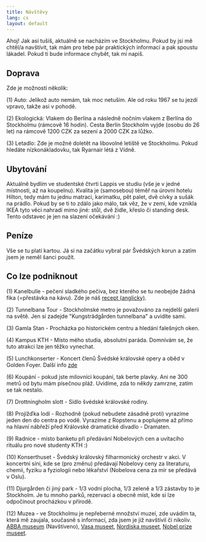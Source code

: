 ```yaml
---
title: Návštěvy
lang: cs
layout: default
---
```


Ahoj! Jak asi tušíš, aktuálně se nacházím ve Stockholmu. Pokud by jsi mě chtěl/a navštívit, tak mám pro tebe pár praktických informací a pak spoustu lákadel. Pokud ti bude informace chybět, tak mi napiš.

## Doprava
Zde je možností několik:

(1) Auto: Jelikož auto nemám, tak moc netuším. Ale od roku 1967 se tu jezdí vpravo, takže asi v pohodě.

(2) Ekologická: Vlakem do Berlína a následně nočním vlakem z Berlína do Stockholmu (rámcově 16 hodin). Cesta Berlín Stockholm vyjde (osobu do 26 let) na rámcově 1200 CZK za sezení a 2000 CZK za lůžko.

(3) Letadlo: Zde je možné doletět na libovolné letiště ve Stockholmu. Pokud hledáte nízkonákladovku, tak Ryarnair létá z Vídně.

## Ubytování
Aktuálně bydlím ve studentské čtvrti Lappis ve studiu (vše je v jedné místnosti, až na koupelnu). Kvalita je (samosebou) téměř na úrovni hotelu Hilton, tedy mám tu jednu matraci, karimatku, pět palet, dvě cívky a sušák na prádlo. Pokud by se ti to zdálo jako málo, tak věz, že v zemi, kde vznikla IKEA tyto věci nahradí mimo jiné: stůl, dvě židle, křeslo či standing desk. Tento odstavec je jen na slazení očekávání :)

## Peníze
Vše se tu platí kartou. Já si na začátku vybral pár Švédských korun a zatím jsem je neměl šanci použít.

## Co lze podniknout
(1) Kanelbulle - pečení sladkého pečiva, bez kterého se tu neobejde žádná fika (=přestávka na kávu). Zde je náš [recept (anglicky)](https://www.gimmesomeoven.com/swedish-cinnamon-buns-kanelbullar/).

(2) Tunnelbana Tour - Stockholmské metro je považováno za nejdelší galerii na světě. Jen si zadejde "Kungsträdgården tunnelbana" a uvidíte sami.

(3) Gamla Stan - Procházka po historickém centru a hledání falešných oken.

(4) Kampus KTH - Místo mého studia, absolutní paráda. Domnívám se, že tuto atrakci lze jen těžko vynechat.

(5) Lunchkonserter - Koncert členů Švédské královské opery a oběd v Golden Foyer. Další info [zde](https://www.operan.se/en/repertoire/lunchconcert/)

(6) Koupání - pokud jste milovníci koupání, tak berte plavky. Ani ne 300 metrů od bytu mám písečnou pláž. Uvidíme, zda to někdy zamrzne, zatím se tak nestalo.

(7) Drottningholm slott - Sídlo švédské královské rodiny.

(8) Projížďka lodí - Rozhodně (pokud nebudete zásadně proti) vyrazíme jeden den do centra po vodě. Vyrazíme z Ropstenu a poplujeme až přímo na hlavní nábřeží před Královské dramatické divadlo - Dramaten.

(9) Radnice - místo banketu při předávání Nobelových cen a uvítacího rituálu pro nové studenty KTH :)

(10) Konserthuset - Švédský královský filharmonický orchestr v akci. V koncertní síni, kde se (pro změnu) předávají Nobelovy ceny za literaturu, chemii, fyziku a fyziologii nebo lékařství (Nobelova cena za mír se předává v Oslu).

(11) Djurgården či jiný park - 1/3 vodní plocha, 1/3 zeleně a 1/3 zástavby to je Stockholm. Je tu mnoho parků, rezervací a obecně míst, kde si lze odpočinout procházkou v přírodě.

(12) Muzea - ve Stockholmu je nepřeberné množství muzeí, zde uvádím ta, která mě zaujala, současně s informací, zda jsem je již navštívil či nikoliv.
[ABBA museum](https://abbathemuseum.com/en) (Navštíveno),
[Vasa museet](https://www.vasamuseet.se/en), 
[Nordiska museet](https://www.nordiskamuseet.se/en), 
[Nobel prize museet](https://nobelprizemuseum.se/en/).
